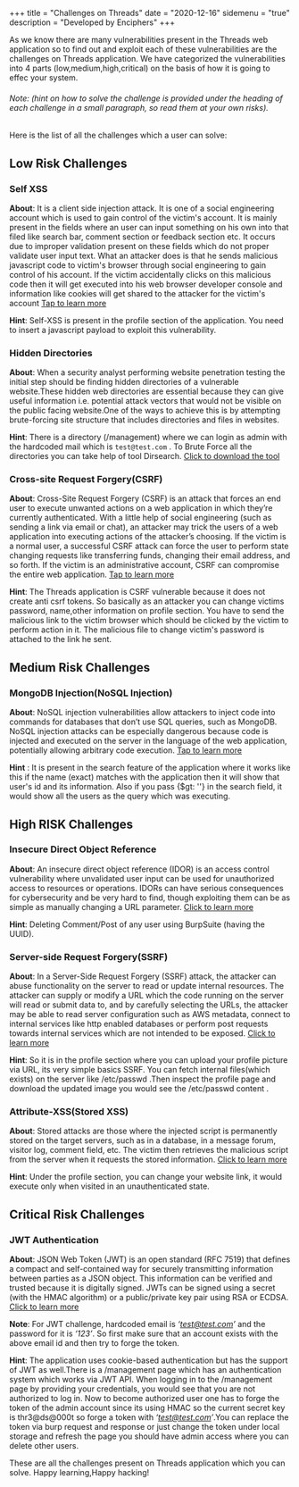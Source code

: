 +++
title = "Challenges on Threads"
date = "2020-12-16"
sidemenu = "true"
description = "Developed by Enciphers"
+++

As we know there are many vulnerabilities present in the Threads web application so to find out and exploit each of  these vulnerabilities are the challenges on Threads application. We have categorized the vulnerabilities into 4 parts (low,medium,high,critical) on the basis of how it is going to effec your system.
###### Note: (hint on how to solve the challenge is  provided under the heading of each challenge in a small paragraph, so read them at your own risks).   
Here is the list of all the challenges which a user can solve:

## Low Risk Challenges

### Self XSS

**About**: It  is a client side injection attack. It is one of a social engineering account which is used to gain control of the victim's account. It is mainly present in the fields where an user can input something on his own into that filed like search bar, comment section or feedback section etc. It occurs due to improper validation present on these fields which do not proper validate user input text. What an attacker does is that he sends malicious javascript code to victim's browser through social engineering to gain control of his account. If the victim accidentally clicks on this malicious code then it will get executed into his web browser developer console and information like cookies will get shared to the attacker for the victim's account   [Tap to learn more](https://portswigger.net/web-security/cross-site-scripting/reflected) 

**Hint**: Self-XSS is present in the profile section of the application. You need to insert a javascript payload to exploit this vulnerability. 


### Hidden Directories

**About**: When a security analyst performing website penetration testing the initial step should be finding hidden directories of a vulnerable website.These hidden web directories are essential because they can give useful information i.e. potential attack vectors that would not be visible on the public facing website.One of the ways to achieve this is by attempting brute-forcing site structure that includes directories and files in websites. 

**Hint**: There is a directory (/management) where we can login as admin with the hardcoded mail which is `test@test.com` . To Brute Force all the directories you can take help of tool Dirsearch. [Click to download the tool](https://github.com/maurosoria/dirsearch)

### Cross-site Request Forgery(CSRF)

**About**: Cross-Site Request Forgery (CSRF) is an attack that forces an end user to execute unwanted actions on a web application in which they’re currently authenticated. With a little help of social engineering (such as sending a link via email or chat), an attacker may trick the users of a web application into executing actions of the attacker’s choosing. If the victim is a normal user, a successful CSRF attack can force the user to perform state changing requests like transferring funds, changing their email address, and so forth. If the victim is an administrative account, CSRF can compromise the entire web application. [Tap to learn more](https://owasp.org/www-community/attacks/csrf)

**Hint**: The Threads application is CSRF vulnerable because it does not create anti csrf tokens. So basically as an attacker you can change victims password, name,other information on profile section. You have to send the malicious link to the victim browser  which should be clicked by  the victim to perform action in it. The malicious file to change victim's password is  attached to the link he sent. 


## Medium Risk Challenges

### MongoDB Injection(NoSQL Injection)

**About**: NoSQL injection vulnerabilities allow attackers to inject code into commands for databases that don’t use SQL queries, such as MongoDB. NoSQL injection attacks can be especially dangerous because code is injected and executed on the server in the language of the web application, potentially allowing arbitrary code execution. [Tap to learn more](https://www.netsparker.com/blog/web-security/what-is-nosql-injection/)

**Hint** : It is present in the search feature of the application where it works like this if the name (exact) matches with the application then it will show that user's id and its information. Also if you pass {$gt: ''}  in the search field, it would show all the users as the query which was executing.


## High RISK Challenges

### Insecure Direct Object Reference

**About**: An insecure direct object reference (IDOR) is an access control vulnerability where unvalidated user input can be used for unauthorized access to resources or operations. IDORs can have serious consequences for cybersecurity and be very hard to find, though exploiting them can be as simple as manually changing a URL parameter. [Click to learn more](https://portswigger.net/web-security/access-control/idor)

**Hint**:  Deleting Comment/Post of any user using BurpSuite (having the UUID).

### Server-side Request Forgery(SSRF)

**About**: In a Server-Side Request Forgery (SSRF) attack, the attacker can abuse functionality on the server to read or update internal resources. The attacker can supply or modify a URL which the code running on the server will read or submit data to, and by carefully selecting the URLs, the attacker may be able to read server configuration such as AWS metadata, connect to internal services like http enabled databases or perform post requests towards internal services which are not intended to be exposed. [Click to learn more](https://owasp.org/www-community/attacks/Server_Side_Request_Forgery)

**Hint**: So it is in  the profile section where you can upload your profile picture via URL, its very simple basics SSRF. You can fetch internal files(which exists) on the server like /etc/passwd .Then inspect the profile page and download the updated image you would see the /etc/passwd content .

### Attribute-XSS(Stored XSS)

**About**: Stored attacks are those where the injected script is permanently stored on the target servers, such as in a database, in a message forum, visitor log, comment field, etc. The victim then retrieves the malicious script from the server when it requests the stored information. [Click to learn more](https://portswigger.net/web-security/cross-site-scripting/stored) 

**Hint**:  Under the profile section, you can change your website link, it would execute only when visited in an unauthenticated state.


## Critical Risk Challenges  

### JWT Authentication

**About**: JSON Web Token (JWT) is an open standard (RFC 7519) that defines a compact and self-contained way for securely transmitting information between parties as a JSON object. This information can be verified and trusted because it is digitally signed. JWTs can be signed using a secret (with the HMAC algorithm) or a public/private key pair using RSA or ECDSA. [Click to learn more](https://jwt.io/introduction/)

**Note**:  For JWT challenge, hardcoded email is *‘test@test.com’* and the password for it is *‘123’*. So first make sure that an account exists with the above email id and then try to forge the token.

**Hint**:  The application uses cookie-based authentication but has the support of JWT as well.There is a /management page which has an authentication system which works via JWT API. When logging in to the /management page by providing your credentials, you would see that you are not authorized to log in. Now to become authorized user one has to forge the token of the admin account since its using HMAC so the current secret key is thr3@ds@000t so forge a token with *‘test@test.com’*.You can replace the token via burp request and response or just change the token under local storage and refresh the page you should have admin access where you can delete other users.

These are all the challenges present on Threads application which you can solve.
Happy learning,Happy hacking!
 


